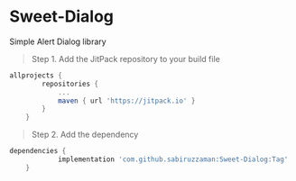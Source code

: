# Sweet-Dialog
Simple Alert Dialog library

> Step 1. Add the JitPack repository to your build file

``` gradle
allprojects {
		repositories {
			...
			maven { url 'https://jitpack.io' }
		}
	}
```
> Step 2. Add the dependency
``` gradle
dependencies {
	        implementation 'com.github.sabiruzzaman:Sweet-Dialog:Tag'
	}
```

